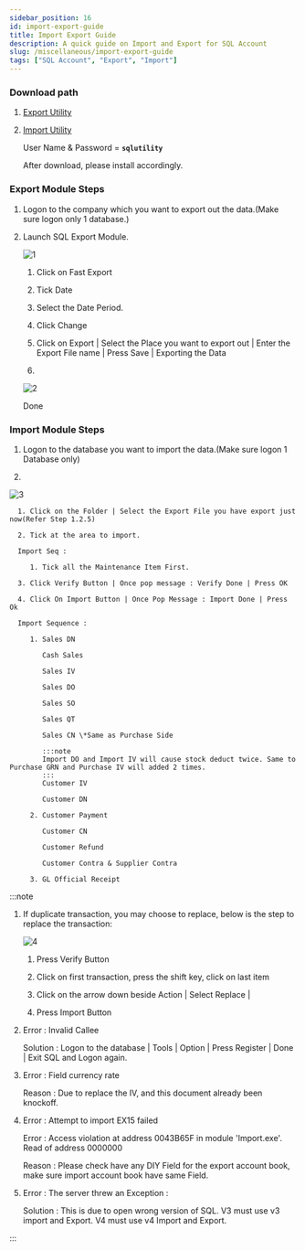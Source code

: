 ```yaml
---
sidebar_position: 16
id: import-export-guide
title: Import Export Guide
description: A quick guide on Import and Export for SQL Account
slug: /miscellaneous/import-export-guide
tags: ["SQL Account", "Export", "Import"]
---
```


<!-- # Topic : Export and Import Module -->

### Download path

1. [Export Utility](http://www.sql.com.my/utility/SQLAccExportV4-setup.exe)

2. [Import Utility](http://www.sql.com.my/utility/SQLAccImportV4-setup.exe)

   User Name & Password = **`sqlutility`**

   After download, please install accordingly.

### Export Module Steps

   1. Logon to the company which you want to export out the data.(Make sure logon only 1 database.)

   2. Launch SQL Export Module.

      ![1](/img/miscellaneous/import-export-guide/1.png)

      1. Click on Fast Export

      2. Tick Date

      3. Select the Date Period.

      4. Click Change

      5. Click on Export | Select the Place you want to export out | Enter the Export File name | Press Save | Exporting the Data

      6.

         ![2](/img/miscellaneous/import-export-guide/2.png)

         Done

### Import Module Steps

   1. Logon to the database you want to import the data.(Make sure logon 1 Database only)

   2.

   ![3](/img/miscellaneous/import-export-guide/3.png)

      1. Click on the Folder | Select the Export File you have export just now(Refer Step 1.2.5)

      2. Tick at the area to import.

      Import Seq :

         1. Tick all the Maintenance Item First.

      3. Click Verify Button | Once pop message : Verify Done | Press OK

      4. Click On Import Button | Once Pop Message : Import Done | Press Ok

      Import Sequence :

         1. Sales DN

            Cash Sales

            Sales IV

            Sales DO

            Sales SO

            Sales QT

            Sales CN \*Same as Purchase Side

            :::note
            Import DO and Import IV will cause stock deduct twice. Same to Purchase GRN and Purchase IV will added 2 times.
            :::
            Customer IV

            Customer DN

         2. Customer Payment

            Customer CN

            Customer Refund

            Customer Contra & Supplier Contra

         3. GL Official Receipt

:::note

1. If duplicate transaction, you may choose to replace, below is the step to replace the transaction:

   ![4](/img/miscellaneous/import-export-guide/4.png)

   1. Press Verify Button

   2. Click on first transaction, press the shift key, click on last item

   3. Click on the arrow down beside Action | Select Replace |

   4. Press Import Button

2. Error : Invalid Callee

   Solution : Logon to the database | Tools | Option | Press Register | Done | Exit SQL and Logon again.

3. Error : Field currency rate

   Reason : Due to replace the IV, and this document already been knockoff.

4. Error : Attempt to import EX15 failed

   Error : Access violation at address 0043B65F in module 'Import.exe'. Read of address 0000000

   Reason : Please check have any DIY Field for the export account book, make sure import account book have same Field.

5. Error : The server threw an Exception :

   Solution : This is due to open wrong version of SQL. V3 must use v3 import and Export. V4 must use v4 Import and Export.

   <!-- - Export Maintain Tax with error : MainDataset : Type Mismatch for field Is Active, expecting String Actual Smallnt. -->

:::
